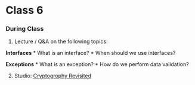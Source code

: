 # Class 6

### During Class

1. Lecture / Q&A on the following topics:

  **Interfaces**
	* What is an interface?
	* When should we use interfaces?

  **Exceptions**
	* What is an exception?
	* How do we perform data validation?

2. Studio: [Cryptogrophy Revisited](../../materials/studios/crypto-revisited/)
